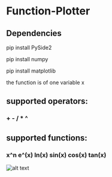 # Function-Plotter






<h2> Dependencies </h2>

<p> pip install PySide2 </p>
<p> pip install numpy </p>
<p> pip install matplotlib </p>

<p> the function is of one variable x </br>

<h2> supported operators: </h2>
<h3> + - / * ^ </h3>


<h2> supported functions: </h2>

<h3> x^n   e^(x)   ln(x)  sin(x) cos(x) tan(x) </h3>

![alt text](https://i.imgur.com/Ej8XCT7.png)
